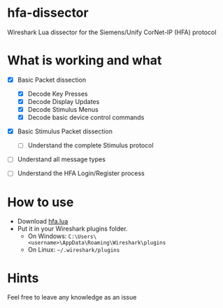 # hfa-dissector
Wireshark Lua dissector for the Siemens/Unify CorNet-IP (HFA) protocol

# What is working and what

- [X] Basic Packet dissection
  - [X] Decode Key Presses
  - [X] Decode Display Updates
  - [X] Decode Stimulus Menus
  - [X] Decode basic device control commands
- [X] Basic Stimulus Packet dissection
  - [ ] Understand the complete Stimulus protocol
- [ ] Understand all message types
- [ ] Understand the HFA Login/Register process


# How to use

- Download [hfa.lua](hfa.lua)
- Put it in your Wireshark plugins folder.
  - On Windows: `C:\Users\<username>\AppData\Roaming\Wireshark\plugins`
  - On Linux: `~/.wireshark/plugins`

# Hints

Feel free to leave any knowledge as an issue
